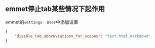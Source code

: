 emmet停止tab某些情况下起作用
----------------------------

emmet的`settings- User`中添加设置

``` json
{
    "disable_tab_abbreviations_for_scopes": "text.html.markdown"
}
```
